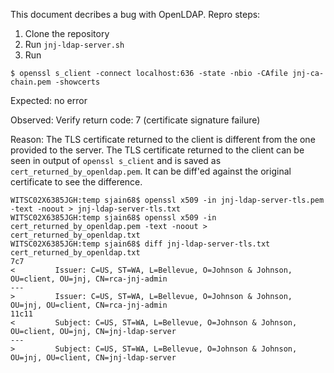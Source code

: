 This document decribes a bug with OpenLDAP. Repro steps:
1. Clone the repository
2. Run `jnj-ldap-server.sh`
3. Run 
```
$ openssl s_client -connect localhost:636 -state -nbio -CAfile jnj-ca-chain.pem -showcerts
```

Expected:
no error

Observed:
Verify return code: 7 (certificate signature failure)

Reason:
The TLS certificate returned to the client is different from the one provided to the server. The TLS certificate returned to the client can be seen in output of `openssl s_client` and is saved as `cert_returned_by_openldap.pem`. It can be diff'ed against the original certificate to see the difference.

```
WITSC02X6385JGH:temp sjain68$ openssl x509 -in jnj-ldap-server-tls.pem -text -noout > jnj-ldap-server-tls.txt
WITSC02X6385JGH:temp sjain68$ openssl x509 -in cert_returned_by_openldap.pem -text -noout > cert_returned_by_openldap.txt
WITSC02X6385JGH:temp sjain68$ diff jnj-ldap-server-tls.txt cert_returned_by_openldap.txt
7c7
<         Issuer: C=US, ST=WA, L=Bellevue, O=Johnson & Johnson, OU=client, OU=jnj, CN=rca-jnj-admin
---
>         Issuer: C=US, ST=WA, L=Bellevue, O=Johnson & Johnson, OU=jnj, OU=client, CN=rca-jnj-admin
11c11
<         Subject: C=US, ST=WA, L=Bellevue, O=Johnson & Johnson, OU=client, OU=jnj, CN=jnj-ldap-server
---
>         Subject: C=US, ST=WA, L=Bellevue, O=Johnson & Johnson, OU=jnj, OU=client, CN=jnj-ldap-server
```
